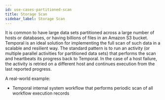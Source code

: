 ```yaml
---
id: use-cases-partitioned-scan
title: Storage Scan
sidebar_label: Storage Scan
---
```


It is common to have large data sets partitioned across a large number of hosts or databases, or having billions of files in an Amazon S3 bucket.
Temporal is an ideal solution for implementing the full scan of such data in a scalable and resilient way. The standard pattern
is to run an activity (or multiple parallel activities for partitioned data sets) that performs the scan and heartbeats its progress
back to Temporal. In the case of a host failure, the activity is retried on a different host and continues execution from the last reported progress.

A real-world example:

* Temporal internal system workflow that performs periodic scan of all workflow execution records
